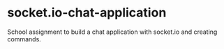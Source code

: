 # socket.io-chat-application
School assignment to build a chat application with socket.io and creating commands.
